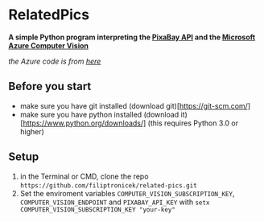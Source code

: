 # RelatedPics
**A simple Python program interpreting the [PixaBay API](https://pixabay.com/api/docs/) and the [Microsoft Azure Computer Vision](https://azure.microsoft.com/en-us/services/cognitive-services/computer-vision/)**


*the Azure code is from [here](https://docs.microsoft.com/en-us/azure/cognitive-services/computer-vision/quickstarts-sdk/python-sdk)*

## Before you start
* make sure you have git installed (download git)[https://git-scm.com/]
* make sure you have python installed (download it)[https://www.python.org/downloads/] (this requires Python 3.0 or higher)

## Setup
1. in the Terminal or CMD, clone the repo ```https://github.com/filiptronicek/related-pics.git```
2. Set the enviroment variables `COMPUTER_VISION_SUBSCRIPTION_KEY`, `COMPUTER_VISION_ENDPOINT` and `PIXABAY_API_KEY` with ```setx COMPUTER_VISION_SUBSCRIPTION_KEY "your-key"```
